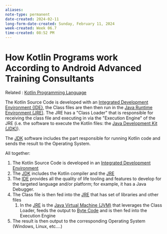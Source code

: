 ```yaml
---
aliases:
note-type: permanent
date-created: 2024-02-11
long-form-date-created: Sunday, February 11, 2024
week-created: Week 06.7
time-created: 08:52 PM
---
```


# How Kotlin Programs work According to Android Advanced Training Consultants

Related : [Kotlin Programming Language](Kotlin%20Programming%20Language.md)

The Kotlin Source Code is developed with an [Integrated Development Environment {IDE}](Integrated%20Development%20Environment), the Class files are then then run in the [Java Runtime Environment (JRE)](Java%20Runtime%20Environment).
The JRE has a "Class Loader" that is responsible for receiving the class file and executing in
via the "Execution Engine" of the JRE (i.e. the software to execute the Kotlin files: the [Java Development Kit (JDK)](Java%20Development%20Kit)).

The [JDK](Java%20Development%20Kit) software includes the part responsible for running Kotlin code and sends the result to the Operating System.

All together:

1. The Kotlin Source Code is developed in an [Integrated Development Environment](Integrated%20Development%20Environment.md)
2. The [JDK](Java%20Development%20Kit.md) includes the Kotlin compiler and the [JRE](Java%20Runtime%20Environment.md)
3. The [IDE](Integrated%20Development%20Environment.md) provides all the quality of life tooling and features to develop for the targeted language and/or platform; for example, it has a Java Debugger.
4. The Class file is then fed into the [JRE](Java%20Runtime%20Environment.md) that has set of libraries and other files
   1. In the [JRE](Java%20Runtime%20Environment.md) is the [Java Virtual Machine (JVM)](Java%20Virtual%20Machine) that leverages the Class Loader, feeds the output to [Byte Code](Byte%20Code) and is then fed into the Execution Engine
5. The result is then output to the corresponding Operating System (Windows, Linux, etc....)
